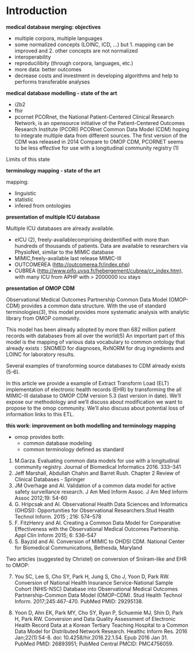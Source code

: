 # Introduction

**medical database merging: objectives**

- multiple corpora, multiple languages
- some normalized concepts (LOINC, ICD, ...) but 1. mapping can be improved and 2. other concepts are not normalized
- interoperability
- reproducilibity (through corpora, languages, etc.)
- more data: better outcomes
- decrease costs and investment in developing algorithms and help to performs transferable analyses


**medical database modelling - state of the art**

- i2b2
- fhir
- pcornet
PCORnet, the National Patient-Centered Clinical Research Network, is an opensource initiative of the Patient-Centered Outcomes Research Institute (PCORI)
PCORnet Common Data Model (CDM) hoping to integrate multiple data from different sources.
The first version of the CDM was released in 2014
Compare to OMOP CDM, PCORNET seems to be less effective for use with a longitudinal community registry (1)

Limits of this state

**terminology mapping - state of the art**

mapping:

- linguistic
- statistic
- infered from ontologies

**presentation of multiple ICU database**

Multiple ICU databases are already available.

- eICU (2), freely-availablecomprising deidentified with more than hundreds of thousands of patients. Data are available to researchers via PhysioNet, similar to the MIMIC database
- MIMIC,freely-available last release MIMIC-III
- OUTCOMEREA (http://outcomerea.fr/index.php)
- CUBREA (http://www.pifo.uvsq.fr/hebergement/cubrea/cr_index.htm), with many ICU from APHP with > 2000000 icu stays

**presentation of OMOP CDM**

Observational Medical Outcomes Partnership Common Data Model (OMOP-CDM) provides a common data structure.
With the use of  standard terminologies(3), this model provides more systematic analysis with analytic library from OMOP community.

This model has been already adopted by more than 682 million patient records with databases from all over the world(5)
An important part of this model is the mapping of various data vocabulary to common ontology that already exists : 
SNOMED for diagnoses, RxNORM for drug ingredients and LOINC for laboratory results. 

Several examples of transforming source databases to CDM already exists (5-6). 

In this article we provide a example of Extract Transform Load (ELT) implementation of electronic health records (EHR) 
by transforming the all MIMIC-III database to OMOP CDM version 5.3 (last version in date). 
We’ll expose our methodology and we’ll discuss about modification we want to propose to the omop community.
We’ll also discuss about potential loss of information links to this ETL.


**this work: improvement on both modelling and terminology mapping**

- omop provides both:
	- common database modeling
	- common terminology defined as standard


1. M.Garza. Evaluating common data models for use with a longitudinal community registry. Journal of Biomedical Informatics 2016. 333–341
2. Jeff Marshall, Abdullah Chahin and Barret Rush. Chapter 2 Review of Clinical Databases - Springer
3. JM Overhage and Al. Validation of a common data model for active safety surveillance research. J Am Med Inform Assoc. J Am Med Inform Assoc 2012;19: 54-60
4. G. Hripcsak and Al. Observational Health Data Sciences and Informatics (OHDSI): Opportunities for Observational Researchers.Stud Health Technol Inform. 2015 ; 216: 574–578
5. F. FitzHenry and Al. Creating a Common Data Model for Comparative Effectiveness with the Observational Medical Outcomes Partnership. Appl Clin Inform 2015; 6: 536–547
6. S. Bayzid and Al. Conversion of MIMIC to OHDSI CDM. National Center for Biomedical Communications, Bethesda, Maryland

Two articles (suggested by Christel) on conversion of Sniiram-like and EHR to OMOP:

7. You SC, Lee S, Cho SY, Park H, Jung S, Cho J, Yoon D, Park RW. Conversion of National Health Insurance Service-National Sample Cohort (NHIS-NSC) Database into Observational Medical Outcomes Partnership-Common Data Model (OMOP-CDM). Stud Health Technol Inform. 2017;245:467-470. PubMed PMID: 29295138.

8. Yoon D, Ahn EK, Park MY, Cho SY, Ryan P, Schuemie MJ, Shin D, Park H, Park RW. Conversion and Data Quality Assessment of Electronic Health Record Data at a Korean Tertiary Teaching Hospital to a Common Data Model for Distributed Network Research. Healthc Inform Res. 2016 Jan;22(1):54-8. doi: 10.4258/hir.2016.22.1.54. Epub 2016 Jan 31. PubMed PMID: 26893951; PubMed Central PMCID: PMC4756059.